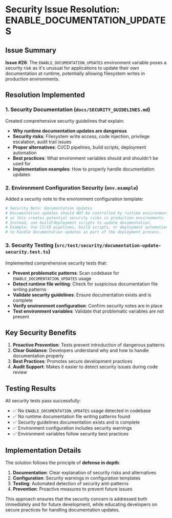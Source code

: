 # Security Issue Resolution: ENABLE_DOCUMENTATION_UPDATES

## Issue Summary

**Issue #26**: The `ENABLE_DOCUMENTATION_UPDATES` environment variable poses a security risk as it's unusual for applications to update their own documentation at runtime, potentially allowing filesystem writes in production environments.

## Resolution Implemented

### 1. Security Documentation (`docs/SECURITY_GUIDELINES.md`)

Created comprehensive security guidelines that explain:
- **Why runtime documentation updates are dangerous**
- **Security risks**: Filesystem write access, code injection, privilege escalation, audit trail issues
- **Proper alternatives**: CI/CD pipelines, build scripts, deployment automation
- **Best practices**: What environment variables should and shouldn't be used for
- **Implementation examples**: How to properly handle documentation updates

### 2. Environment Configuration Security (`env.example`)

Added a security note to the environment configuration template:
```bash
# Security Note: Documentation Updates
# Documentation updates should NOT be controlled by runtime environment variables
# as this creates potential security risks in production environments.
# Instead, use build/deployment scripts to update documentation.
# Example: Use CI/CD pipelines, build scripts, or deployment automation
# to handle documentation updates as part of the deployment process.
```

### 3. Security Testing (`src/test/security/documentation-update-security.test.ts`)

Implemented comprehensive security tests that:
- **Prevent problematic patterns**: Scan codebase for `ENABLE_DOCUMENTATION_UPDATES` usage
- **Detect runtime file writing**: Check for suspicious documentation file writing patterns
- **Validate security guidelines**: Ensure documentation exists and is complete
- **Verify environment configuration**: Confirm security notes are in place
- **Test environment variables**: Validate that problematic variables are not present

## Key Security Benefits

1. **Proactive Prevention**: Tests prevent introduction of dangerous patterns
2. **Clear Guidance**: Developers understand why and how to handle documentation properly
3. **Best Practices**: Promotes secure development practices
4. **Audit Support**: Makes it easier to detect security issues during code review

## Testing Results

All security tests pass successfully:
- ✅ No `ENABLE_DOCUMENTATION_UPDATES` usage detected in codebase
- ✅ No runtime documentation file writing patterns found
- ✅ Security guidelines documentation exists and is complete
- ✅ Environment configuration includes security warnings
- ✅ Environment variables follow security best practices

## Implementation Details

The solution follows the principle of **defense in depth**:
1. **Documentation**: Clear explanation of security risks and alternatives
2. **Configuration**: Security warnings in configuration templates
3. **Testing**: Automated detection of security anti-patterns
4. **Prevention**: Proactive measures to prevent future issues

This approach ensures that the security concern is addressed both immediately and for future development, while educating developers on secure practices for handling documentation updates.